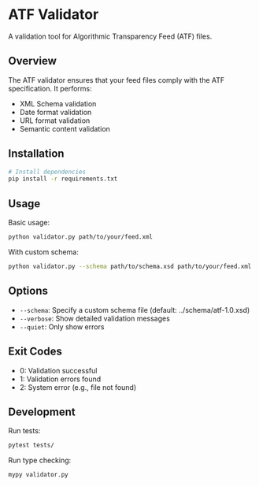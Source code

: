 # ATF Validator

A validation tool for Algorithmic Transparency Feed (ATF) files.

## Overview

The ATF validator ensures that your feed files comply with the ATF specification. It performs:
- XML Schema validation
- Date format validation
- URL format validation
- Semantic content validation

## Installation

```bash
# Install dependencies
pip install -r requirements.txt
```

## Usage

Basic usage:
```bash
python validator.py path/to/your/feed.xml
```

With custom schema:
```bash
python validator.py --schema path/to/schema.xsd path/to/your/feed.xml
```

## Options

- `--schema`: Specify a custom schema file (default: ../schema/atf-1.0.xsd)
- `--verbose`: Show detailed validation messages
- `--quiet`: Only show errors

## Exit Codes

- 0: Validation successful
- 1: Validation errors found
- 2: System error (e.g., file not found)

## Development

Run tests:
```bash
pytest tests/
```

Run type checking:
```bash
mypy validator.py
```